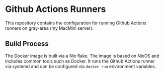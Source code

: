 # Github Actions Runners

This repository contains the configuration for running Github Actions runners on gray-area (my
MacMini server). 

## Build Process

The Docker image is built via a Nix flake. The image is based on NixOS and includes common tools such as Docker. 
It runs the Github Actions runner via systemd and can be configured via `docker run` environment variables. 